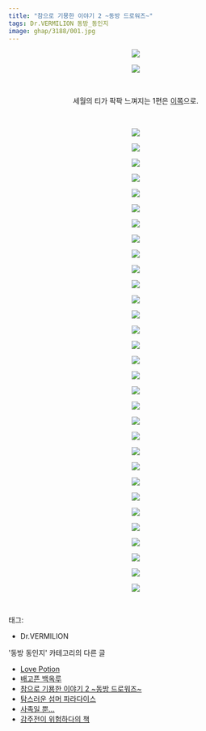 ```yaml
---
title: "참으로 기묭한 이야기 2 ~동방 드로워즈~"
tags: Dr.VERMILION 동방_동인지
image: ghap/3188/001.jpg
---
```

<div class="article">
<p style="text-align: center; clear: none; float: none;"><img src="{{ site.nasurl }}/ghap/3188/001.jpg"/></p>
<p style="text-align: center; clear: none; float: none;"><img src="{{ site.nasurl }}/ghap/3188/002.jpg"/></p>
<p style="text-align: center; clear: none; float: none;"><br/></p>
<p style="text-align: center; clear: none; float: none;">세월의 티가 팍팍 느껴지는 1편은 <a class="tx-link" href="http://ghaptouhou.tistory.com/962" target="_blank">이쪽</a>으로.</p>
<p style="text-align: center; clear: none; float: none;"><br/></p>
<p style="text-align: center; clear: none; float: none;"><img src="{{ site.nasurl }}/ghap/3188/003.jpg"/></p>
<p style="text-align: center; clear: none; float: none;"><img src="{{ site.nasurl }}/ghap/3188/004.jpg"/></p>
<p style="text-align: center; clear: none; float: none;"><img src="{{ site.nasurl }}/ghap/3188/005.jpg"/></p>
<p style="text-align: center; clear: none; float: none;"><img src="{{ site.nasurl }}/ghap/3188/006.jpg"/></p>
<p style="text-align: center; clear: none; float: none;"><img src="{{ site.nasurl }}/ghap/3188/007.jpg"/></p>
<p style="text-align: center; clear: none; float: none;"><img src="{{ site.nasurl }}/ghap/3188/008.jpg"/></p>
<p style="text-align: center; clear: none; float: none;"><img src="{{ site.nasurl }}/ghap/3188/009.jpg"/></p>
<p style="text-align: center; clear: none; float: none;"><img src="{{ site.nasurl }}/ghap/3188/010.jpg"/></p>
<p style="text-align: center; clear: none; float: none;"><img src="{{ site.nasurl }}/ghap/3188/011.jpg"/></p>
<p style="text-align: center; clear: none; float: none;"><img src="{{ site.nasurl }}/ghap/3188/012.jpg"/></p>
<p style="text-align: center; clear: none; float: none;"><img src="{{ site.nasurl }}/ghap/3188/013.jpg"/></p>
<p style="text-align: center; clear: none; float: none;"><img src="{{ site.nasurl }}/ghap/3188/014.jpg"/></p>
<p style="text-align: center; clear: none; float: none;"><img src="{{ site.nasurl }}/ghap/3188/015.jpg"/></p>
<p style="text-align: center; clear: none; float: none;"><img src="{{ site.nasurl }}/ghap/3188/016.jpg"/></p>
<p style="text-align: center; clear: none; float: none;"><img src="{{ site.nasurl }}/ghap/3188/017.jpg"/></p>
<p style="text-align: center; clear: none; float: none;"><img src="{{ site.nasurl }}/ghap/3188/018.jpg"/></p>
<p style="text-align: center; clear: none; float: none;"><img src="{{ site.nasurl }}/ghap/3188/019.jpg"/></p>
<p style="text-align: center; clear: none; float: none;"><img src="{{ site.nasurl }}/ghap/3188/020.jpg"/></p>
<p style="text-align: center; clear: none; float: none;"><img src="{{ site.nasurl }}/ghap/3188/021.jpg"/></p>
<p style="text-align: center; clear: none; float: none;"><img src="{{ site.nasurl }}/ghap/3188/022.jpg"/></p>
<p style="text-align: center; clear: none; float: none;"><img src="{{ site.nasurl }}/ghap/3188/023.jpg"/></p>
<p style="text-align: center; clear: none; float: none;"><img src="{{ site.nasurl }}/ghap/3188/024.jpg"/></p>
<p style="text-align: center; clear: none; float: none;"><img src="{{ site.nasurl }}/ghap/3188/025.jpg"/></p>
<p style="text-align: center; clear: none; float: none;"><img src="{{ site.nasurl }}/ghap/3188/026.jpg"/></p>
<p style="text-align: center; clear: none; float: none;"><img src="{{ site.nasurl }}/ghap/3188/027.jpg"/></p>
<p style="text-align: center; clear: none; float: none;"><img src="{{ site.nasurl }}/ghap/3188/028.jpg"/></p>
<p style="text-align: center; clear: none; float: none;"><img src="{{ site.nasurl }}/ghap/3188/029.jpg"/></p>
<p style="text-align: center; clear: none; float: none;"><img src="{{ site.nasurl }}/ghap/3188/030.jpg"/></p>
<p style="text-align: center; clear: none; float: none;"><img src="{{ site.nasurl }}/ghap/3188/031.jpg"/></p>
<p style="text-align: center; clear: none; float: none;"><img src="{{ site.nasurl }}/ghap/3188/032.jpg"/></p>
<p style="text-align: center; clear: none; float: none;"><img src="{{ site.nasurl }}/ghap/3188/033.jpg"/></p>
<p><br/></p>
</div><div class="tagTrail">
<p>태그: </p>
<ul>
<li>Dr.VERMILION</li>
</ul>
</div><div class="another">
<p>'동방 동인지' 카테고리의 다른 글</p>
<ul>
<li><a href="/2017-04-19-ghap_3190">Love Potion</a></li>
<li><a href="/2017-04-19-ghap_3189">배고픈 백옥루</a></li>
<li><a href="/2017-04-19-ghap_3188">참으로 기묭한 이야기 2 ~동방 드로워즈~</a></li>
<li><a href="/2017-04-19-ghap_3187">탐스러운 섬머 파라다이스</a></li>
<li><a href="/2017-04-19-ghap_3186">사족일 뿐...</a></li>
<li><a href="/2017-04-19-ghap_3185">감주전이 위험하다의 책</a></li>
</ul>
</div><div class="cb_module cb_fluid">
<div class="cb_wrt cb_profile">
</div><!-- commentList close -->
</div>